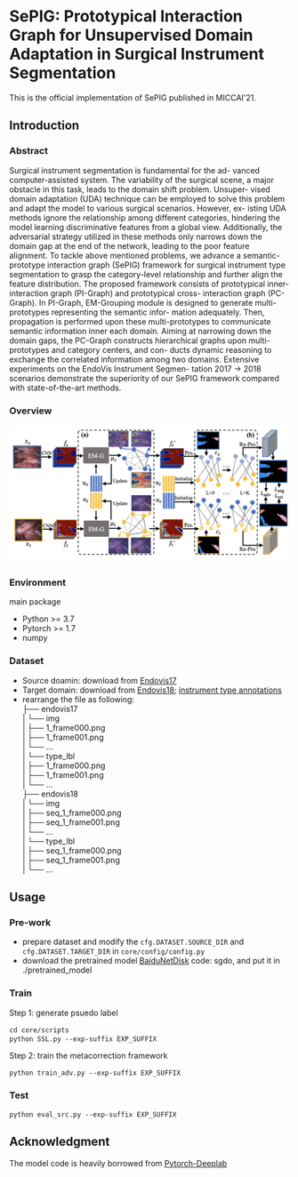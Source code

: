 # SePIG: Prototypical Interaction Graph for Unsupervised Domain Adaptation in Surgical Instrument Segmentation
This is the official implementation of SePIG published in MICCAI'21.

## Introduction
### Abstract
Surgical instrument segmentation is fundamental for the ad- vanced computer-assisted system. The variability of the surgical scene, a major obstacle in this task, leads to the domain shift problem. Unsuper- vised domain adaptation (UDA) technique can be employed to solve this problem and adapt the model to various surgical scenarios. However, ex- isting UDA methods ignore the relationship among different categories, hindering the model learning discriminative features from a global view. Additionally, the adversarial strategy utilized in these methods only narrows down the domain gap at the end of the network, leading to the poor feature alignment. To tackle above mentioned problems, we advance a semantic-prototype interaction graph (SePIG) framework for surgical instrument type segmentation to grasp the category-level relationship and further align the feature distribution. The proposed framework consists of prototypical inner-interaction graph (PI-Graph) and prototypical cross- interaction graph (PC-Graph). In PI-Graph, EM-Grouping module is designed to generate multi-prototypes representing the semantic infor- mation adequately. Then, propagation is performed upon these multi-prototypes to communicate semantic information inner each domain. Aiming at narrowing down the domain gaps, the PC-Graph constructs hierarchical graphs upon multi-prototypes and category centers, and con- ducts dynamic reasoning to exchange the correlated information among two domains. Extensive experiments on the EndoVis Instrument Segmen- tation 2017 → 2018 scenarios demonstrate the superiority of our SePIG framework compared with state-of-the-art methods.

### Overview
![](picture/SEPIG.png)

### Environment
main package
- Python >= 3.7
- Pytorch >= 1.7
- numpy

### Dataset
- Source doamin: download from [Endovis17](https://endovissub2017-roboticinstrumentsegmentation.grand-challenge.org)
- Target domain: download from [Endovis18](https://endovissub2018-roboticscenesegmentation.grand-challenge.org/home/); [instrument type annotations](https://github.com/BCV-Uniandes/ISINet)
- rearrange the file as following:  
├── endovis17  
|   └── img  
|       ├── 1_frame000.png  
|       ├── 1_frame001.png  
|       └── ...  
|   └── type_lbl  
|       ├── 1_frame000.png  
|       ├── 1_frame001.png  
|       └── ...  
├── endovis18  
|   └── img  
|       ├── seq_1_frame000.png  
|       ├── seq_1_frame001.png  
|       └── ...  
|   └── type_lbl  
|       ├── seq_1_frame000.png  
|       ├── seq_1_frame001.png  
|       └── ...  


## Usage
### Pre-work
- prepare dataset and modify the `cfg.DATASET.SOURCE_DIR` and `cfg.DATASET.TARGET_DIR` in `core/config/config.py`
- download the pretrained model [BaiduNetDisk](https://pan.baidu.com/s/1-vzpy7m_QDKcao6IiSKt0Q) code: sgdo, and put it in ./pretrained_model

### Train
Step 1: generate psuedo label
```
cd core/scripts
python SSL.py --exp-suffix EXP_SUFFIX
```

Step 2: train the metacorrection framework
```
python train_adv.py --exp-suffix EXP_SUFFIX
```

### Test
```
python eval_src.py --exp-suffix EXP_SUFFIX
```


## Acknowledgment
The model code is heavily borrowed from [Pytorch-Deeplab](https://github.com/speedinghzl/Pytorch-Deeplab)
